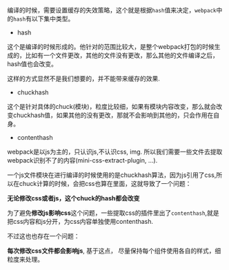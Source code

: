 编译的时候，需要设置缓存的失效策略，这个就是根据`hash`值来决定，`webpack`中的`hash`有以下集中类型。

- hash

这个是编译的时候形成的。他针对的范围比较大，是整个webpack打包的时候生成的，比如有一个文件更改，其他的文件没有更改，那么其他的文件编译之后，hash值也会改变。

这样的方式显然不是我们想要的，并不能带来缓存的效果.

- chuckhash

这个是针对具体的chuck(模块)，粒度比较细，如果有模块内容改变，那么就会改变chuckhash值，如果其他的没有更改，那就不会影响到其他的，只会作用在自身。

- contenthash

webpack是以js为主的，只认识js,不认识css, img. 所以我们需要一些文件去提取webpack识别不了的内容(mini-css-extract-plugin, ...).

一个js文件模块在进行编译的时候使用的是chuckhash算法，因为js引用了css,所以在chuck计算的时候，会把css也算在里面，这就导致了一个问题：

**无论修改css或者js，这个chuck的hash都会改变**

为了避免**修改js影响css**这个问题，一些提取css的插件里出了`contenthash`,就是把css内容和js分开，为css内容单独使用contenthash.

不过这也也存在一个问题：

**每次修改css文件都会影响js**, 基于这点， 尽量保持每个组件使用各自的样式，细粒度来处理。

